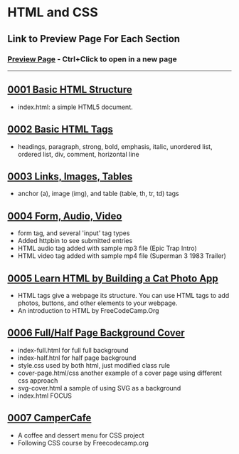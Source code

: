 # HTML and CSS

## Link to Preview Page For Each Section
### [Preview Page](https://arieltahimik.github.io/HTML-CSS/) - Ctrl+Click to open in a new page

---

## [0001 Basic HTML Structure](0001-Basic-HTML-Structure)
- index.html: a simple HTML5 document.

## [0002 Basic HTML Tags](0002-Basic-HTML-Tags)
- headings, paragraph, strong, bold, emphasis, italic, unordered list, ordered list, div, comment, horizontal line

## [0003 Links, Images, Tables](0003-Links-Images-Tables)
- anchor (a), image (img), and table (table, th, tr, td) tags

## [0004 Form, Audio, Video](0004-Form-Audio-Video)
- form tag, and several 'input' tag types
- Added httpbin to see submitted entries
- HTML audio tag added with sample mp3 file (Epic Trap Intro)
- HTML video tag added with sample mp4 file (Superman 3 1983 Trailer)

## [0005 Learn HTML by Building a Cat Photo App](0005-CatPhotoApp)
- HTML tags give a webpage its structure. You can use HTML tags to add photos, buttons, and other elements to your webpage.
- An introduction to HTML by FreeCodeCamp.Org

<!-- UNDER RENOVATION 😊
## [0005 CSS](0005-CSS)
- Start of CSS
- CSS link added to index.html
- style.css created
- New rules added
- sample cover page and centered text on page with @media for responsiveness -->

## [0006 Full/Half Page Background Cover](0006-Full-and-Half-Background)
- index-full.html for full full background
- index-half.htnl for half page background
- style.css used by both html, just modified class rule
- cover-page.html/css another example of a cover page using different css approach
- svg-cover.html a sample of using SVG as a background
- index.html FOCUS

## [0007 CamperCafe](0007-CamperCafe)
- A coffee and dessert menu for CSS project
- Following CSS course by Freecodecamp.org

